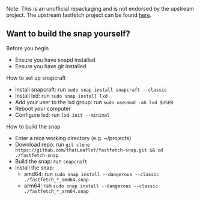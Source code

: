 Note: This is an unofficial repackaging and is not endorsed by the upstream project. The upstream fastfetch project can be found [here](https://github.com/fastfetch-cli/fastfetch).

## Want to build the snap yourself?

Before you begin
- Ensure you have snapd installed
- Ensure you have git installed

How to set up snapcraft
- Install snapcraft: run `sudo snap install snapcraft --classic`
- Install lxd: run `sudo snap install lxd`
- Add your user to the lxd group: run `sudo usermod -aG lxd $USER`
- Reboot your computer
- Configure lxd: run `lxd init --minimal`

How to build the snap
- Enter a nice working directory (e.g. ~/projects)
- Download repo: run `git clone https://github.com/thatLeaflet/fastfetch-snap.git && cd ./fastfetch-snap`
- Build the snap: run `snapcraft`
- Install the snap:
  - amd64: run `sudo snap install --dangerous --classic ./fastfetch_*_amd64.snap`
  - arm64: run `sudo snap install --dangerous --classic ./fastfetch_*_arm64.snap`
